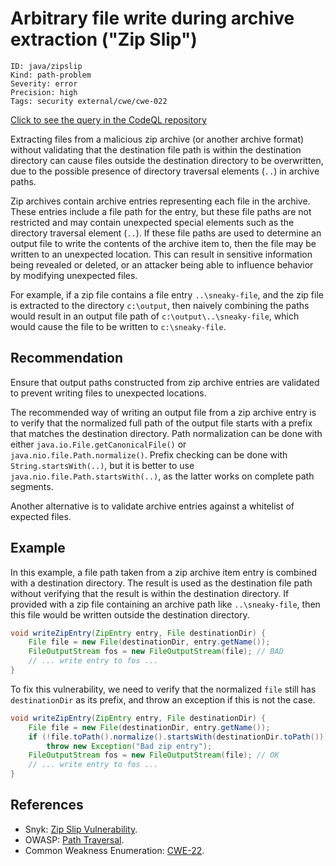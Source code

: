 # Arbitrary file write during archive extraction ("Zip Slip")

```
ID: java/zipslip
Kind: path-problem
Severity: error
Precision: high
Tags: security external/cwe/cwe-022

```
[Click to see the query in the CodeQL repository](https://github.com/github/codeql/tree/main/java/ql/src/Security/CWE/CWE-022/ZipSlip.ql)

Extracting files from a malicious zip archive (or another archive format) without validating that the destination file path is within the destination directory can cause files outside the destination directory to be overwritten, due to the possible presence of directory traversal elements (`..`) in archive paths.

Zip archives contain archive entries representing each file in the archive. These entries include a file path for the entry, but these file paths are not restricted and may contain unexpected special elements such as the directory traversal element (`..`). If these file paths are used to determine an output file to write the contents of the archive item to, then the file may be written to an unexpected location. This can result in sensitive information being revealed or deleted, or an attacker being able to influence behavior by modifying unexpected files.

For example, if a zip file contains a file entry `..\sneaky-file`, and the zip file is extracted to the directory `c:\output`, then naively combining the paths would result in an output file path of `c:\output\..\sneaky-file`, which would cause the file to be written to `c:\sneaky-file`.


## Recommendation
Ensure that output paths constructed from zip archive entries are validated to prevent writing files to unexpected locations.

The recommended way of writing an output file from a zip archive entry is to verify that the normalized full path of the output file starts with a prefix that matches the destination directory. Path normalization can be done with either `java.io.File.getCanonicalFile()` or `java.nio.file.Path.normalize()`. Prefix checking can be done with `String.startsWith(..)`, but it is better to use `java.nio.file.Path.startsWith(..)`, as the latter works on complete path segments.

Another alternative is to validate archive entries against a whitelist of expected files.


## Example
In this example, a file path taken from a zip archive item entry is combined with a destination directory. The result is used as the destination file path without verifying that the result is within the destination directory. If provided with a zip file containing an archive path like `..\sneaky-file`, then this file would be written outside the destination directory.


```java
void writeZipEntry(ZipEntry entry, File destinationDir) {
    File file = new File(destinationDir, entry.getName());
    FileOutputStream fos = new FileOutputStream(file); // BAD
    // ... write entry to fos ...
}

```
To fix this vulnerability, we need to verify that the normalized `file` still has `destinationDir` as its prefix, and throw an exception if this is not the case.


```java
void writeZipEntry(ZipEntry entry, File destinationDir) {
    File file = new File(destinationDir, entry.getName());
    if (!file.toPath().normalize().startsWith(destinationDir.toPath()))
        throw new Exception("Bad zip entry");
    FileOutputStream fos = new FileOutputStream(file); // OK
    // ... write entry to fos ...
}

```

## References
* Snyk: [Zip Slip Vulnerability](https://snyk.io/research/zip-slip-vulnerability).
* OWASP: [Path Traversal](https://www.owasp.org/index.php/Path_traversal).
* Common Weakness Enumeration: [CWE-22](https://cwe.mitre.org/data/definitions/22.html).